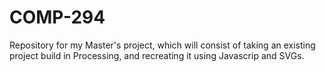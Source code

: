 # COMP-294
Repository for my Master's project, which will consist of taking an existing project build in Processing, and recreating it using Javascrip and SVGs.
